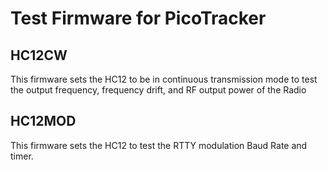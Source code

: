# Test Firmware for PicoTracker## HC12CWThis firmware sets the HC12 to be in continuous transmission mode to test the output frequency, frequency drift, and RF output power of the Radio## HC12MODThis firmware sets the HC12 to test the RTTY modulation Baud Rate and timer.